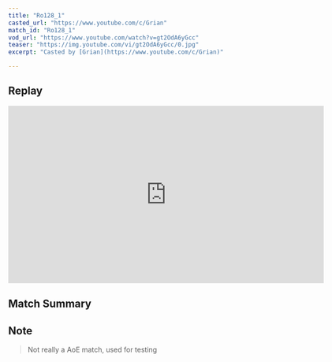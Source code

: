 ```yaml
---
title: "Ro128_1"
casted_url: "https://www.youtube.com/c/Grian"
match_id: "Ro128_1"
vod_url: "https://www.youtube.com/watch?v=gt2OdA6yGcc"
teaser: "https://img.youtube.com/vi/gt2OdA6yGcc/0.jpg"
excerpt: "Casted by [Grian](https://www.youtube.com/c/Grian)"

---
```

## Replay

<iframe id="ytplayer" type="text/html" width="640" height="360" class="post-cover"
    src="https://www.youtube.com/embed/gt2OdA6yGcc?autoplay=1&origin=http://2v2wc.netlify.app&modestbranding=1&rel=0"
    frameborder="0"></iframe>

## Match Summary

## Note
> Not really a AoE match, used for testing
